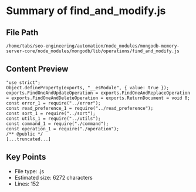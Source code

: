 # Summary of find_and_modify.js
  
## File Path
`/home/tabs/seo-engineering/automation/node_modules/mongodb-memory-server-core/node_modules/mongodb/lib/operations/find_and_modify.js`

## Content Preview
```
"use strict";
Object.defineProperty(exports, "__esModule", { value: true });
exports.FindOneAndUpdateOperation = exports.FindOneAndReplaceOperation = exports.FindOneAndDeleteOperation = exports.ReturnDocument = void 0;
const error_1 = require("../error");
const read_preference_1 = require("../read_preference");
const sort_1 = require("../sort");
const utils_1 = require("../utils");
const command_1 = require("./command");
const operation_1 = require("./operation");
/** @public */
[...truncated...]
```

## Key Points
- File type: .js
- Estimated size: 6272 characters
- Lines: 152
